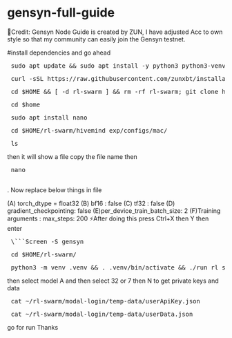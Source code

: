 # gensyn-full-guide
🚀Credit: Gensyn Node Guide is created by ZUN, I have adjusted Acc to own style so that my community can easily join the Gensyn testnet.

#install dependencies and go ahead

<pre> sudo apt update && sudo apt install -y python3 python3-venv python3-pip curl wget screen git lsof && curl -sS https://dl.yarnpkg.com/debian/pubkey.gpg | sudo apt-key add - && echo "deb https://dl.yarnpkg.com/debian/ stable main" | sudo tee /etc/apt/sources.list.d/yarn.list && sudo apt update && sudo apt install -y yarn  </pre>

<pre> curl -sSL https://raw.githubusercontent.com/zunxbt/installation/main/node.sh | bash   </pre>

<pre> cd $HOME && [ -d rl-swarm ] && rm -rf rl-swarm; git clone https://github.com/zunxbt/rl-swarm.git && cd rl-swarm   </pre>

<pre> cd $home  </pre>

<pre> sudo apt install nano </pre>

<pre> cd $HOME/rl-swarm/hivemind_exp/configs/mac/ </pre>
<pre> ls   </pre>
then it will show a file copy the file name 
then 
	<pre> nano <file-name> </pre>
. Now replace below things in file

(A) torch_dtype = float32
(B) bf16 : false
(C) tf32 : false
(D) gradient_checkpointing: false
(E)per_device_train_batch_size: 2
(F)Training arguments : max_steps: 200
 ⚡After doing this press Ctrl+X then Y then enter
<pre> \```Screen -S gensyn   </pre>
<pre> cd $HOME/rl-swarm/  </pre>
<pre> python3 -m venv .venv && . .venv/bin/activate && ./run_rl_swarm.sh </pre>

then select model A
and then select 32 or 7 
then N
to get private keys and data
<pre> cat ~/rl-swarm/modal-login/temp-data/userApiKey.json  </pre>
 <pre> cat ~/rl-swarm/modal-login/temp-data/userData.json </pre>
go for run
Thanks
